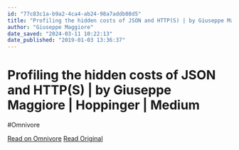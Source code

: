 ```yaml
---
id: "77c83c1a-b9a2-4ca4-ab24-98a7addb08d5"
title: "Profiling the hidden costs of JSON and HTTP(S) | by Giuseppe Maggiore | Hoppinger | Medium"
author: "Giuseppe Maggiore"
date_saved: "2024-03-11 10:22:13"
date_published: "2019-01-03 13:36:37"
---
```


# Profiling the hidden costs of JSON and HTTP(S) | by Giuseppe Maggiore | Hoppinger | Medium
#Omnivore

[Read on Omnivore](https://omnivore.app/me/profiling-the-hidden-costs-of-json-and-http-s-by-giuseppe-maggio-18e2d08c60c)
[Read Original](https://medium.com/hoppinger/profiling-the-hidden-costs-of-json-and-http-s-c8f327d5db89)

